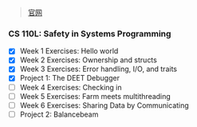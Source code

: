 > [官网](https://reberhardt.com/cs110l/spring-2020/)
### CS 110L: Safety in Systems Programming

- [X] Week 1 Exercises: Hello world
- [X] Week 2 Exercises: Ownership and structs
- [X] Week 3 Exercises: Error handling, I/O, and traits
- [X] Project 1: The DEET Debugger
- [ ] Week 4 Exercises: Checking in
- [ ] Week 5 Exercises: Farm meets multithreading
- [ ] Week 6 Exercises: Sharing Data by Communicating
- [ ] Project 2: Balancebeam
